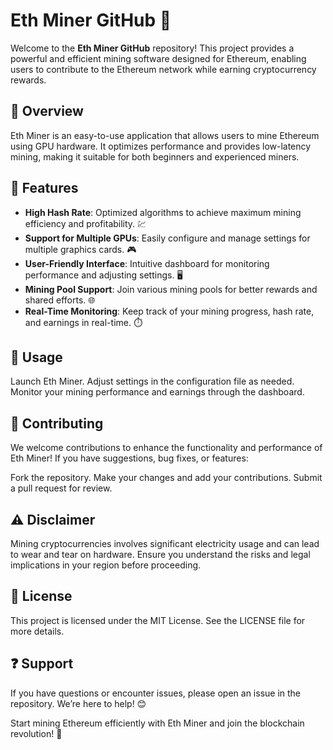 # Eth Miner GitHub 🌟

Welcome to the **Eth Miner GitHub** repository! This project provides a powerful and efficient mining software designed for Ethereum, enabling users to contribute to the Ethereum network while earning cryptocurrency rewards.

## 📌 Overview  
Eth Miner is an easy-to-use application that allows users to mine Ethereum using GPU hardware. It optimizes performance and provides low-latency mining, making it suitable for both beginners and experienced miners.

## 🌟 Features  
- **High Hash Rate**: Optimized algorithms to achieve maximum mining efficiency and profitability. 💹  
- **Support for Multiple GPUs**: Easily configure and manage settings for multiple graphics cards. 🎮  
- **User-Friendly Interface**: Intuitive dashboard for monitoring performance and adjusting settings. 🖥️  
- **Mining Pool Support**: Join various mining pools for better rewards and shared efforts. 🌐  
- **Real-Time Monitoring**: Keep track of your mining progress, hash rate, and earnings in real-time. ⏱️  

## 📖 Usage
Launch Eth Miner.
Adjust settings in the configuration file as needed.
Monitor your mining performance and earnings through the dashboard.

## 🤝 Contributing
We welcome contributions to enhance the functionality and performance of Eth Miner! If you have suggestions, bug fixes, or features:

Fork the repository.
Make your changes and add your contributions.
Submit a pull request for review.

## ⚠️ Disclaimer
Mining cryptocurrencies involves significant electricity usage and can lead to wear and tear on hardware. Ensure you understand the risks and legal implications in your region before proceeding.

## 📜 License
This project is licensed under the MIT License. See the LICENSE file for more details.

## ❓ Support
If you have questions or encounter issues, please open an issue in the repository. We’re here to help! 😊

Start mining Ethereum efficiently with Eth Miner and join the blockchain revolution! 🌟